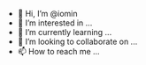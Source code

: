 - 👋 Hi, I’m @iomin
- 👀 I’m interested in ...
- 🌱 I’m currently learning ...
- 💞️ I’m looking to collaborate on ...
- 📫 How to reach me ...

<!---
iomin/iomin is a ✨ special ✨ repository because its `README.md` (this file) appears on your GitHub profile.
You can click the Preview link to take a look at your changes.
--->
